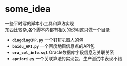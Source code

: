 # some_idea
一些平时写的脚本小工具和算法实现  
东西比较杂,各个脚本内都有相关的说明这只做一个目录  


- **`dingdingOPP.py`**         一个钉钉机器人的包   
- **`baidu_API.py`**           一个百度地图信息点的API包  
- **`ora_col_info.sql`**       Oracle数据库字段信息及关联关系  
- **`apriori.py`**             一个关联算法的实现包，生产测试中表现不错

